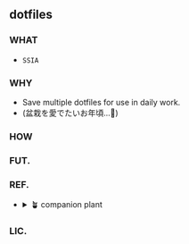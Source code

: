 ## dotfiles
### WHAT
- `SSIA`

### WHY
- Save multiple dotfiles for use in daily work.
- (盆栽を愛でたいお年頃...🍵)

<!--
## How to use
https://docs.github.com/get-started/writing-on-github/working-with-advanced-formatting/creating-diagrams#creating-mermaid-diagrams
-->
### HOW

### FUT.

### REF.
- <details>
    <summary> 🪴 companion plant </summary>
    
        ※ いいな~と思った方々の個人的覚書

     - https://github.com/mhanberg/.dotfiles
     - https://github.com/yutkat/dotfiles
     - https://github.com/mollifier/config 
     - https://github.com/disk-inue/dotfiles cf.[Zenn](https://zenn.dev/monicle/articles/59ff479ae51c66)
     - https://github.com/shiro/dotfiles
     - https://github.com/botamotch/dotfiles cf.[Zenn](https://zenn.dev/botamotch/articles/e7960f0dc84d8b)
     - https://github.com/ayuukumakuma/dotfiles cf.[Zenn](https://zenn.dev/ayuu/scraps/4e66fbba691781)
     - https://github.com/rainbartown/dotfiles-sample cf.[Qiita](https://qiita.com/rainbartown/items/d7f59fe4047733c14e8b)
     - https://github.com/dtan4/dot.zsh
     - https://github.com/kachick/dotfiles
     - https://github.com/hendrikmi/dotfiles cf.[Youtube](https://www.youtube.com/@henrymisc)
     - https://github.com/b3nj5m1n/dotfiles/
     - https://github.com/JunichiIto/dotfiles/
    

    </details>

### LIC.
